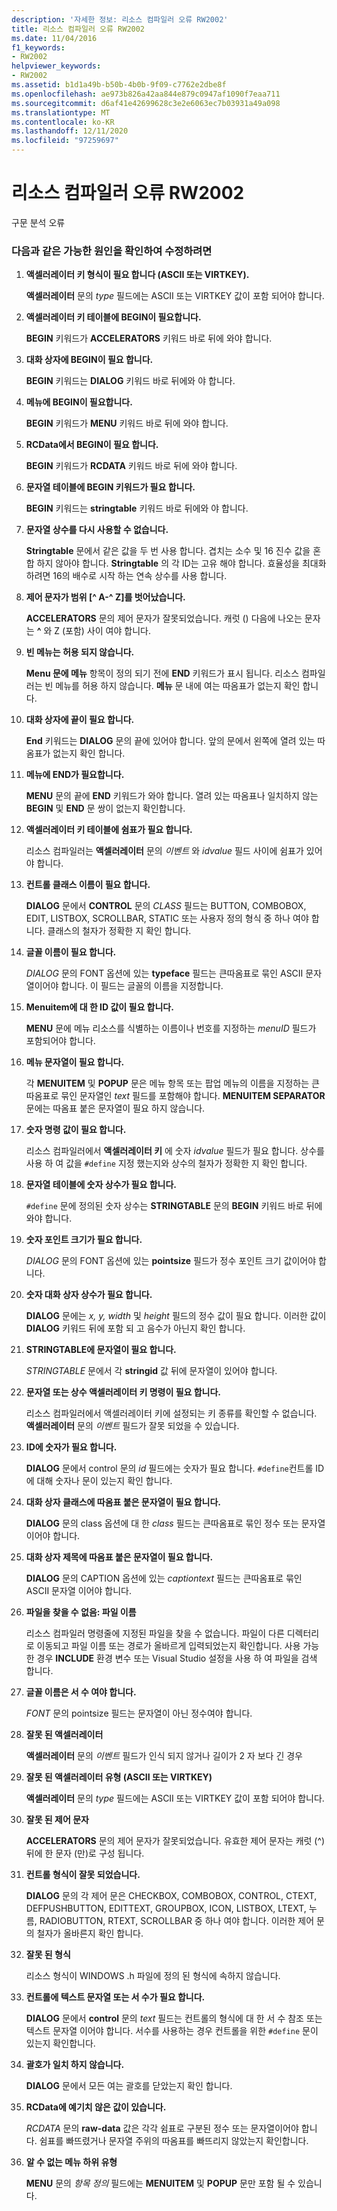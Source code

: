 ```yaml
---
description: '자세한 정보: 리소스 컴파일러 오류 RW2002'
title: 리소스 컴파일러 오류 RW2002
ms.date: 11/04/2016
f1_keywords:
- RW2002
helpviewer_keywords:
- RW2002
ms.assetid: b1d1a49b-b50b-4b0b-9f09-c7762e2dbe8f
ms.openlocfilehash: ae973b826a42aa844e879c0947af1090f7eaa711
ms.sourcegitcommit: d6af41e42699628c3e2e6063ec7b03931a49a098
ms.translationtype: MT
ms.contentlocale: ko-KR
ms.lasthandoff: 12/11/2020
ms.locfileid: "97259697"
---
```

# <a name="resource-compiler-error-rw2002"></a>리소스 컴파일러 오류 RW2002

구문 분석 오류

### <a name="to-fix-by-checking-the-following-possible-causes"></a>다음과 같은 가능한 원인을 확인하여 수정하려면

1. **액셀러레이터 키 형식이 필요 합니다 (ASCII 또는 VIRTKEY).**

   **액셀러레이터** 문의 *type* 필드에는 ASCII 또는 VIRTKEY 값이 포함 되어야 합니다.

1. **액셀러레이터 키 테이블에 BEGIN이 필요합니다.**

   **BEGIN** 키워드가 **ACCELERATORS** 키워드 바로 뒤에 와야 합니다.

1. **대화 상자에 BEGIN이 필요 합니다.**

   **BEGIN** 키워드는 **DIALOG** 키워드 바로 뒤에와 야 합니다.

1. **메뉴에 BEGIN이 필요합니다.**

   **BEGIN** 키워드가 **MENU** 키워드 바로 뒤에 와야 합니다.

1. **RCData에서 BEGIN이 필요 합니다.**

   **BEGIN** 키워드가 **RCDATA** 키워드 바로 뒤에 와야 합니다.

1. **문자열 테이블에 BEGIN 키워드가 필요 합니다.**

   **BEGIN** 키워드는 **stringtable** 키워드 바로 뒤에와 야 합니다.

1. **문자열 상수를 다시 사용할 수 없습니다.**

   **Stringtable** 문에서 같은 값을 두 번 사용 합니다. 겹치는 소수 및 16 진수 값을 혼합 하지 않아야 합니다. **Stringtable** 의 각 ID는 고유 해야 합니다. 효율성을 최대화 하려면 16의 배수로 시작 하는 연속 상수를 사용 합니다.

1. **제어 문자가 범위 [^ A-^ Z]를 벗어났습니다.**

   **ACCELERATORS** 문의 제어 문자가 잘못되었습니다. 캐럿 () 다음에 나오는 문자는 **^** 와 Z (포함) 사이 여야 합니다.

1. **빈 메뉴는 허용 되지 않습니다.**

   **Menu 문에 메뉴** 항목이 정의 되기 전에 **END** 키워드가 표시 됩니다. 리소스 컴파일러는 빈 메뉴를 허용 하지 않습니다. **메뉴** 문 내에 여는 따옴표가 없는지 확인 합니다.

1. **대화 상자에 끝이 필요 합니다.**

   **End** 키워드는 **DIALOG** 문의 끝에 있어야 합니다. 앞의 문에서 왼쪽에 열려 있는 따옴표가 없는지 확인 합니다.

1. **메뉴에 END가 필요합니다.**

   **MENU** 문의 끝에 **END** 키워드가 와야 합니다. 열려 있는 따옴표나 일치하지 않는 **BEGIN** 및 **END** 문 쌍이 없는지 확인합니다.

1. **액셀러레이터 키 테이블에 쉼표가 필요 합니다.**

   리소스 컴파일러는 **액셀러레이터** 문의 *이벤트* 와 *idvalue* 필드 사이에 쉼표가 있어야 합니다.

1. **컨트롤 클래스 이름이 필요 합니다.**

   **DIALOG** 문에서 **CONTROL** 문의 *CLASS* 필드는 BUTTON, COMBOBOX, EDIT, LISTBOX, SCROLLBAR, STATIC 또는 사용자 정의 형식 중 하나 여야 합니다. 클래스의 철자가 정확한 지 확인 합니다.

1. **글꼴 이름이 필요 합니다.**

   *DIALOG* 문의 FONT 옵션에 있는 **typeface** 필드는 큰따옴표로 묶인 ASCII 문자열이어야 합니다. 이 필드는 글꼴의 이름을 지정합니다.

1. **Menuitem에 대 한 ID 값이 필요 합니다.**

   **MENU** 문에 메뉴 리소스를 식별하는 이름이나 번호를 지정하는 *menuID* 필드가 포함되어야 합니다.

1. **메뉴 문자열이 필요 합니다.**

   각 **MENUITEM** 및 **POPUP** 문은 메뉴 항목 또는 팝업 메뉴의 이름을 지정하는 큰따옴표로 묶인 문자열인 *text* 필드를 포함해야 합니다. **MENUITEM SEPARATOR** 문에는 따옴표 붙은 문자열이 필요 하지 않습니다.

1. **숫자 명령 값이 필요 합니다.**

   리소스 컴파일러에서 **액셀러레이터 키** 에 숫자 *idvalue* 필드가 필요 합니다. 상수를 사용 하 여 값을 `#define` 지정 했는지와 상수의 철자가 정확한 지 확인 합니다.

1. **문자열 테이블에 숫자 상수가 필요 합니다.**

   `#define` 문에 정의된 숫자 상수는 **STRINGTABLE** 문의 **BEGIN** 키워드 바로 뒤에 와야 합니다.

1. **숫자 포인트 크기가 필요 합니다.**

   *DIALOG* 문의 FONT 옵션에 있는 **pointsize** 필드가 정수 포인트 크기 값이어야 합니다.

1. **숫자 대화 상자 상수가 필요 합니다.**

   **DIALOG** 문에는 *x, y, width* 및 *height* 필드의 정수 값이 필요 합니다. 이러한 값이 **DIALOG** 키워드 뒤에 포함 되 고 음수가 아닌지 확인 합니다.

1. **STRINGTABLE에 문자열이 필요 합니다.**

   *STRINGTABLE* 문에서 각 **stringid** 값 뒤에 문자열이 있어야 합니다.

1. **문자열 또는 상수 액셀러레이터 키 명령이 필요 합니다.**

   리소스 컴파일러에서 액셀러레이터 키에 설정되는 키 종류를 확인할 수 없습니다. **액셀러레이터** 문의 *이벤트* 필드가 잘못 되었을 수 있습니다.

1. **ID에 숫자가 필요 합니다.**

   **DIALOG** 문에서 control 문의 *id* 필드에는 숫자가 필요 합니다. `#define`컨트롤 ID에 대해 숫자나 문이 있는지 확인 합니다.

1. **대화 상자 클래스에 따옴표 붙은 문자열이 필요 합니다.**

   **DIALOG** 문의 class 옵션에 대 한 *class* 필드는 큰따옴표로 묶인 정수 또는 문자열 이어야 합니다.

1. **대화 상자 제목에 따옴표 붙은 문자열이 필요 합니다.**

   **DIALOG** 문의 CAPTION 옵션에 있는 *captiontext* 필드는 큰따옴표로 묶인 ASCII 문자열 이어야 합니다.

1. **파일을 찾을 수 없음: 파일 이름**

   리소스 컴파일러 명령줄에 지정된 파일을 찾을 수 없습니다. 파일이 다른 디렉터리로 이동되고 파일 이름 또는 경로가 올바르게 입력되었는지 확인합니다. 사용 가능한 경우 **INCLUDE** 환경 변수 또는 Visual Studio 설정을 사용 하 여 파일을 검색 합니다.

1. **글꼴 이름은 서 수 여야 합니다.**

   *FONT* 문의 pointsize 필드는 문자열이 아닌 정수여야 합니다.

1. **잘못 된 액셀러레이터**

   **액셀러레이터** 문의 *이벤트* 필드가 인식 되지 않거나 길이가 2 자 보다 긴 경우

1. **잘못 된 액셀러레이터 유형 (ASCII 또는 VIRTKEY)**

   **액셀러레이터** 문의 *type* 필드에는 ASCII 또는 VIRTKEY 값이 포함 되어야 합니다.

1. **잘못 된 제어 문자**

   **ACCELERATORS** 문의 제어 문자가 잘못되었습니다. 유효한 제어 문자는 캐럿 (^) 뒤에 한 문자 (만)로 구성 됩니다.

1. **컨트롤 형식이 잘못 되었습니다.**

   **DIALOG** 문의 각 제어 문은 CHECKBOX, COMBOBOX, CONTROL, CTEXT, DEFPUSHBUTTON, EDITTEXT, GROUPBOX, ICON, LISTBOX, LTEXT, 누름, RADIOBUTTON, RTEXT, SCROLLBAR 중 하나 여야 합니다. 이러한 제어 문의 철자가 올바른지 확인 합니다.

1. **잘못 된 형식**

   리소스 형식이 WINDOWS .h 파일에 정의 된 형식에 속하지 않습니다.

1. **컨트롤에 텍스트 문자열 또는 서 수가 필요 합니다.**

   **DIALOG** 문에서 **control** 문의 *text* 필드는 컨트롤의 형식에 대 한 서 수 참조 또는 텍스트 문자열 이어야 합니다. 서수를 사용하는 경우 컨트롤을 위한 `#define` 문이 있는지 확인합니다.

1. **괄호가 일치 하지 않습니다.**

   **DIALOG** 문에서 모든 여는 괄호를 닫았는지 확인 합니다.

1. **RCData에 예기치 않은 값이 있습니다.**

   *RCDATA* 문의 **raw-data** 값은 각각 쉼표로 구분된 정수 또는 문자열이어야 합니다. 쉼표를 빠뜨렸거나 문자열 주위의 따옴표를 빠뜨리지 않았는지 확인합니다.

1. **알 수 없는 메뉴 하위 유형**

   **MENU** 문의 *항목 정의* 필드에는 **MENUITEM** 및 **POPUP** 문만 포함 될 수 있습니다.
